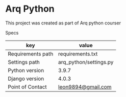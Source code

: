 # Arq Python

This project was created as part of Arq python courser


Specs

| key                          | value                  | 
|------------------------------|------------------------|
| Requirements path            | requirements.txt       |
| Settings path                | arq_python/settings.py |
| Python version               | 3.9.7                  |
| Django version               | 4.0.3                  |
| Point of Contact             | leon9894@gmail.com     |


